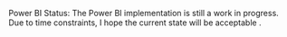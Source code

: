 Power BI Status:
The Power BI implementation is still a work in progress. Due to time constraints, I hope the current state will be acceptable .
